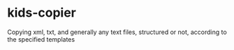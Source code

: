 # kids-copier
 Copying xml, txt, and generally any text files, structured or not, according to the specified templates
